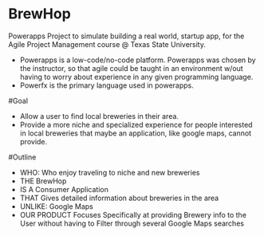 # BrewHop
Powerapps Project to simulate building a real world, startup app, for the Agile Project Management course @ Texas State University.
- Powerapps is a low-code/no-code platform. Powerapps was chosen by the instructor, so that agile could be taught in an environment w/out having to worry about experience in any given programming language.
- Powerfx is the primary language used in powerapps.

#Goal
- Allow a user to find local breweries in their area.
- Provide a more niche and specialized experience for people interested in local breweries that maybe an application, like google maps, cannot provide.

#Outline
- WHO: Who enjoy traveling to niche and new breweries				
- THE BrewHop				
- IS A Consumer Application				
- THAT Gives detailed information about breweries in the area				
- UNLIKE: Google Maps				
- OUR PRODUCT Focuses Specifically at providing Brewery info to the User without having to Filter through several Google Maps searches				
